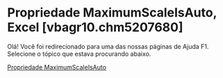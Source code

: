 
# Propriedade MaximumScaleIsAuto, Excel [vbagr10.chm5207680]

Olá! Você foi redirecionado para uma das nossas páginas de Ajuda F1. Selecione o tópico que estava procurando abaixo.

[Propriedade MaximumScaleIsAuto](http://msdn.microsoft.com/library/ca8115b8-0a45-0c88-5a5c-89c93d791452%28Office.15%29.aspx)
